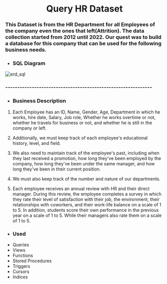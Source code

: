 <h1 align="center">Query HR Dataset</h1>
<h3> This Dataset is from the HR Department for all Employees of the company even the ones that left(Attrition). The data collection started from 2012 until 2022. Our quest was to build a database for this company that can be used for the following business needs. </h3>

- <h3> SQL Diagram </h3>
![erd_sql](https://github.com/Kawther-Ahmed/Query-HR-Dataset/assets/60810647/527e6f70-124d-4acc-b2e4-9e2414d400d2) 

<h3>-------------------------------------------------------------</h3>

- <h3> Business Description  </h3>
1. Each Employee has an ID, Name, Gender, Age, Department in which he works, hire date, Salary, Job role, Whether he works overtime or not, whether he travels for business or not, and whether he is still in the company or left.

2. Additionally, we must keep track of each employee's educational history, level, and field.

3. We also need to maintain track of the employee's past, including when they last received a promotion, how long they've been employed by the company, how long they've been under the same manager, and how long they've been in their current position.

4. We must also keep track of the number and nature of our departments.

5. Each employee receives an annual review with HR and their direct manager. During this review, the employee completes a survey in which they rate their level of satisfaction with their job, the environment, their relationships with coworkers, and their work-life balance on a scale of 1 to 5. In addition, students score their own performance in the previous year on a scale of 1 to 5. While their managers also rate them on a scale of 1 to 5.





- <h3> Used </h3>
- Queries
- Views 
- Functions 
- Stored Procedures 
- Triggers 
- Cursors 
- Indices






